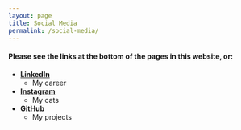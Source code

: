 ```yaml
---
layout: page
title: Social Media
permalink: /social-media/
---
```


#### Please see the links at the bottom of the pages in this website, or:

* **[LinkedIn](https://www.linkedin.com/in/michael-legere-6943aa45/)**
  * My career
* **[Instagram](https://www.instagram.com/justsomecatsfrommaine/)**
  * My cats
* **[GitHub](https://github.com/mlegere1323)**
  * My projects
